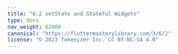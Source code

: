 ```yaml
---
title: "6.2 setState and Stateful Widgets"
type: docs
nav_weight: 62000
canonical: "https://fluttermasterylibrary.com/3/6/2"
license: "© 2023 Tokenizer Inc. CC BY-NC-SA 4.0"
---
```


